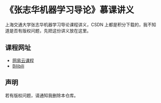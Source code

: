 # 《张志华机器学习导论》慕课讲义

上海交通大学张志华机器学习导论课程讲义，CSDN 上都是积分下载的，我不知道是否有版权问题，先把这份讲义放在这里。

## 课程网址
- [网易云课程](https://study.163.com/course/courseMain.htm?courseId=1694003)
- [Bilibili](https://www.bilibili.com/video/av28148968)

## 声明
若有版权问题，请通知我删除本仓库。
